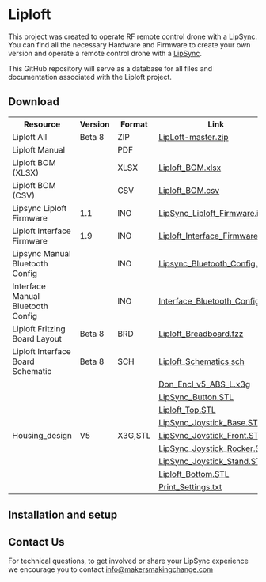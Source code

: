 # Liploft

This project was created to operate RF remote control drone with a [LipSync](https://github.com/makersmakingchange/LipSync).
You can find all the necessary Hardware and Firmware to create your own version and operate a remote control drone with a [LipSync](https://github.com/makersmakingchange/LipSync).

This GitHub repository will serve as a database for all files and documentation associated with the Liploft project.

## Download

 <table style="width:100%">
  <tr>
    <th>Resource</th>
    <th>Version</th>
    <th>Format</th>
    <th>Link</th>
  </tr>
    <tr>
    <td>Liploft All</td>
    <td>Beta 8</td>
    <td>ZIP</td>
    <td><a href="https://github.com/makersmakingchange/LipLoft/archive/master.zip">LipLoft-master.zip</a></td>
  </tr>
  <tr>
    <td>Liploft Manual</td>
    <td></td>
    <td>PDF</td>
    <td></td>
  </tr>
  <tr>
    <td>Liploft BOM (XLSX)</td>
    <td></td>
    <td>XLSX</td>
    <td><a href="https://github.com/makersmakingchange/Liploft/raw/master/Liploft_BOM.xlsx">Liploft_BOM.xlsx</a></td>
  </tr>
  <tr>
    <td>Liploft BOM (CSV)</td>
    <td></td>
    <td>CSV</td>
    <td><a href="https://raw.githubusercontent.com/makersmakingchange/Liploft/master/Liploft_BOM.csv" download target="_blank">Liploft_BOM.csv</a></td>
  </tr>
  <tr>
    <td>Lipsync Liploft Firmware</td>
    <td>1.1</td>
    <td>INO</td>
    <td><a href="https://github.com/makersmakingchange/Liploft/raw/master/Software/LipSync_Liploft_Firmware/LipSync_Liploft_Firmware.ino">LipSync_Liploft_Firmware.ino</a></td>
  </tr>
  <tr>
    <td>Liploft Interface Firmware</td>
    <td>1.9</td>
    <td>INO</td>
    <td><a href="https://github.com/makersmakingchange/Liploft/raw/master/Software/Liploft_Interface_Firmware/Liploft_Interface_Firmware.ino">Liploft_Interface_Firmware.ino</a></td>
  </tr>
  <tr>
    <td>Lipsync Manual Bluetooth Config</td>
    <td></td>
    <td>INO</td>
    <td><a href="https://github.com/makersmakingchange/Liploft/raw/master/Software/Liploft_Bluetooth_Config/Lipsync_Bluetooth_Config/Lipsync_Bluetooth_Config.ino">Lipsync_Bluetooth_Config.ino</a></td>
  </tr>
  <tr>
    <td>Interface Manual Bluetooth Config</td>
    <td></td>
    <td>INO</td>
    <td><a href="https://github.com/makersmakingchange/Liploft/raw/master/Software/Liploft_Bluetooth_Config/Interface_Bluetooth_Config/Interface_Bluetooth_Config.ino">Interface_Bluetooth_Config.ino</a></td>
  </tr>
  <tr>
    <td>Liploft Fritzing Board Layout</td>
    <td>Beta 8</td>
    <td>BRD</td>
    <td><a href="https://raw.githubusercontent.com/makersmakingchange/Liploft/master/Hardware/Electronics/Fritzing/Liploft_Breadboard.fzz">Liploft_Breadboard.fzz</a></td>
  </tr>
  <tr>
    <td>Liploft Interface Board Schematic</td>
    <td>Beta 8</td>
    <td>SCH</td>
    <td><a href="https://raw.githubusercontent.com/makersmakingchange/Liploft/master/Hardware/Electronics/Eagle/Liploft_Schematics.sch">Liploft_Schematics.sch</a></td>
  </tr>
    <tr>
    <td rowspan="9">Housing_design</td>
    <td rowspan="9">V5</td>
    <td rowspan="9">X3G,STL</td>
    <td><a href="https://raw.githubusercontent.com/makersmakingchange/Liploft/master/Hardware/Housing_design/LipSyncDrone/Don_Encl_v5_ABS_L.x3g">Don_Encl_v5_ABS_L.x3g</a></td>
  </tr>
  <tr>
  <td><a href="https://raw.githubusercontent.com/makersmakingchange/Liploft/master/Hardware/Housing_design/LipSync_Button.STL">LipSync_Button.STL</a></td>
  </tr>
  <tr>
  <td><a href="https://raw.githubusercontent.com/makersmakingchange/Liploft/master/Hardware/Housing_design/Liploft_Top.STL">Liploft_Top.STL</a></td>
  </tr>
  <tr>
  <td><a href="https://github.com/makersmakingchange/Liploft/raw/master/Hardware/Housing_design/LipSync_Joystick_Base.STL">LipSync_Joystick_Base.STL</a></td>
</tr>
<tr>
  <td><a href="https://github.com/makersmakingchange/Liploft/raw/master/Hardware/Housing_design/LipSync_Joystick_Front.STL">LipSync_Joystick_Front.STL</a></td>
</tr>
<tr>
  <td><a href="https://github.com/makersmakingchange/Liploft/raw/master/Hardware/Housing_design/LipSync_Joystick_Rocker.STL">LipSync_Joystick_Rocker.STL</a></td>
</tr>
<tr>
    <td><a href="https://github.com/makersmakingchange/Liploft/blob/master/Hardware/Housing_design/LipSync_Joystick_Stand.STL">LipSync_Joystick_Stand.STL</a></td>
</tr>
<tr>
  <td><a href="https://github.com/makersmakingchange/Liploft/raw/master/Hardware/Housing_design/Liploft_Bottom.stl">Liploft_Bottom.STL</a></td>
</tr>
<tr>
  <td><a href="https://raw.githubusercontent.com/makersmakingchange/Liploft/master/Hardware/Housing_design/Print_Settings.txt">Print_Settings.txt</a></td>
</tr>
</table> 

## Installation and setup


## Contact Us

For technical questions, to get involved or share your LipSync experience we encourage you to contact info@makersmakingchange.com


